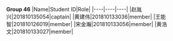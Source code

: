 **Group 46**
|Name|Student ID|Role|
|----|----|----|
|赵胤兴|201810135054|captain|
|黄建伟|201810133036|member|
|王能智|201810126019|member|
|宋金瀚|201810133056|member|
|黄浩文|201810133027|member|
